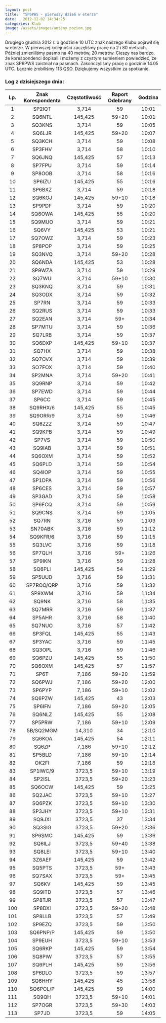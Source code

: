 ```yaml
---
layout: post
title:  "SP6PWS - pierwszy dzień w eterze"
date:   2012-12-02 14:34:25
categories: Klub
image: /assets/images/anteny_poziom.jpg
---
```


Drugiego grudnia 2012 r. o godzinie 10 UTC znak naszego Klubu pojawił się w eterze. W pierwszej kolejności zaczęliśmy pracę na 2 i 80 metrach. Później zmieniliśmy pasmo na 40 metrów, 20 metrów. Cieszy nas bardzo, że korespondenci dopisali i możemy z czystym sumieniem powiedzieć, że znak SP6PWS zaistniał na pasmach. Zakończyliśmy pracę o godzinie 14.05 UTC. Łącznie zrobiliśmy 113 QSO. Dziękujemy wszystkim za spotkanie.

### Log z dzisiejszego dnia:
| Lp. | Znak Korespondenta | Częstotliwość | Raport Odebrany | Godzina |
|:---:|:------------------:|:-------------:|:---------------:|:-------:|
| 1   | SP2IQT             | 3,714         | 59              | 10:01   |
| 2   | SQ6NTL             | 145,425       | 59+20           | 10:01   |
| 3   | SQ3KNS             | 3,714         | 59              | 10:05   |
| 4   | SQ6LJR             | 145,425       | 59+20           | 10:07   |
| 5   | SQ3KCH             | 3,714         | 59              | 10:08   |
| 6   | SP3FHV             | 3,714         | 58              | 10:10   |
| 7   | SQ6JNQ             | 145,425       | 57              | 10:13   |
| 8   | SP7FPU             | 3,714         | 59              | 10:14   |
| 9   | SP8OOB             | 3,714         | 58              | 10:16   |
| 10  | SP6IZU             | 145,425       | 55              | 10:16   |
| 11  | SP6BXZ             | 3,714         | 59              | 10:18   |
| 12  | SQ6KOJ             | 145,425       | 59+10           | 10:18   |
| 13  | SP9PDF             | 3,714         | 59              | 10:20   |
| 14  | SQ6OWA             | 145,425       | 55              | 10:20   |
| 15  | SQ9MUO             | 3,714         | 59              | 10:21   |
| 16  | SQ6VY              | 145,425       | 53              | 10:21   |
| 17  | SQ7OWZ             | 3,714         | 59              | 10:23   |
| 18  | SP8POP             | 3,714         | 59              | 10:25   |
| 19  | SQ3NVQ             | 3,714         | 59+20           | 10:28   |
| 20  | SQ6NDA             | 145,425       | 53              | 10:28   |
| 21  | SP9WZA             | 3,714         | 59              | 10:29   |
| 22  | SQ7WU              | 3,714         | 59+10           | 10:30   |
| 23  | SQ3KNQ             | 3,714         | 59              | 10:31   |
| 24  | SQ3ODX             | 3,714         | 59              | 10:32   |
| 25  | SP7RN              | 3,714         | 59              | 10:33   |
| 26  | SQ2RUS             | 3,714         | 59              | 10:33   |
| 27  | SQ2EAN             | 3,714         | 59+             | 10:34   |
| 28  | SP7MTU             | 3,714         | 59              | 10:36   |
| 29  | SQ7LRB             | 3,714         | 59              | 10:37   |
| 30  | SQ6DXP             | 145,425       | 59+10           | 10:37   |
| 31  | SQ7HX              | 3,714         | 59              | 10:38   |
| 32  | SQ7OVX             | 3,714         | 59              | 10:39   |
| 33  | SO7FOX             | 3,714         | 59              | 10:40   |
| 34  | SP2MNA             | 3,714         | 59+20           | 10:41   |
| 35  | SQ9RNP             | 3,714         | 59              | 10:42   |
| 36  | SP7EWD             | 3,714         | 59              | 10:44   |
| 37  | SP6CC              | 3,714         | 59              | 10:45   |
| 38  | SQ9RHX/6           | 145,425       | 55              | 10:45   |
| 39  | SQ9ORR/9           | 3,714         | 59              | 10:46   |
| 40  | SQ6ZZZ             | 3,714         | 59              | 10:47   |
| 41  | SQ9KPB             | 3,714         | 59              | 10:49   |
| 42  | SP7VS              | 3,714         | 59              | 10:50   |
| 43  | SQ9IAB             | 3,714         | 59              | 10:51   |
| 44  | SQ6OXM             | 3,714         | 59              | 10:52   |
| 45  | SQ6PLD             | 3,714         | 59              | 10:54   |
| 46  | SQ4IOP             | 3,714         | 59              | 10:55   |
| 47  | SP1DPA             | 3,714         | 59              | 10:56   |
| 48  | SP6CES             | 3,714         | 59              | 10:57   |
| 49  | SP3GAD             | 3,714         | 59              | 10:58   |
| 50  | SP6FCQ             | 3,714         | 59              | 10:59   |
| 51  | SQ9CNS             | 3,714         | 59              | 11:05   |
| 52  | SQ7RN              | 3,716         | 59              | 11:09   |
| 53  | SN70ABK            | 3,716         | 59              | 11:12   |
| 54  | SQ9KFR/6           | 3,716         | 59              | 11:15   |
| 55  | SQ3LVC             | 3,716         | 59              | 11:18   |
| 56  | SP7QLH             | 3,716         | 59+             | 11:26   |
| 57  | SP9IKN             | 3,716         | 59              | 11:28   |
| 58  | SQ6PLI             | 145,425       | 54              | 11:29   |
| 59  | SP5UUD             | 3,716         | 59              | 11:31   |
| 60  | SP7ROQ/QRP         | 3,716         | 59              | 11:32   |
| 61  | SP9XWM             | 3,716         | 59              | 11:34   |
| 62  | SQ9NK              | 3,716         | 58              | 11:35   |
| 63  | SQ7MRR             | 3,716         | 59              | 11:37   |
| 64  | SP5AHR             | 3,716         | 58              | 11:40   |
| 65  | SQ7NUO             | 3,716         | 57              | 11:42   |
| 66  | SP3FQL             | 145,425       | 55              | 11:43   |
| 67  | SP3YAC             | 3,716         | 59              | 11:45   |
| 68  | SQ3OPL             | 3,716         | 59              | 11:46   |
| 69  | SQ6PZU             | 145,425       | 55              | 11:50   |
| 70  | SQ6OXM             | 145,425       | 57              | 11:57   |
| 71  | SP6T               | 7,186         | 59+20           | 11:59   |
| 72  | SQ6PWJ             | 7,186         | 59+20           | 12:00   |
| 73  | SP6PYP             | 7,186         | 59+10           | 12:02   |
| 74  | SQ6PZW             | 145,425       | 43              | 12:03   |
| 75  | SP6IFN             | 7,186         | 59+20           | 12:05   |
| 76  | SQ6NLZ             | 145,425       | 55              | 12:08   |
| 77  | SP5PRW             | 7,186         | 59+10           | 12:09   |
| 78  | 5B/SQ2MGM          | 14,310        | 34              | 12:10   |
| 79  | SQ6KOA             | 145,425       | 54              | 12:11   |
| 80  | SQ6ZP              | 7,186         | 59+10           | 12:12   |
| 81  | SP5BLD             | 7,186         | 59+10           | 12:14   |
| 82  | OK2FI              | 7,186         | 59              | 12:18   |
| 83  | SP1IWC/9           | 3723,5        | 59+10           | 13:19   |
| 84  | SP2ISL             | 3723,5        | 59+20           | 13:23   |
| 85  | SQ6OCW             | 145,425       | 59              | 13:25   |
| 86  | SQ2JAC             | 3723,5        | 59+10           | 13:27   |
| 87  | SQ6PZK             | 3723,5        | 59+10           | 13:30   |
| 88  | SP3JHY             | 3723,5        | 59+10           | 13:31   |
| 89  | SQ9JXI             | 3723,5        | 37              | 13:34   |
| 90  | SQ3SIG             | 3723,5        | 59+20           | 13:36   |
| 91  | SP6SMC             | 145,425       | 59              | 13:36   |
| 92  | SQ6ILJ             | 3723,5        | 59+40           | 13:38   |
| 93  | SQ8LEI             | 3723,5        | 59+10           | 13:40   |
| 94  | 3Z6AEF             | 145,425       | 59              | 13:42   |
| 95  | SQ5PTS             | 3723,5        | 59+             | 13:43   |
| 96  | SQ7SAX             | 3723,5        | 59+             | 13:45   |
| 97  | SQ6KV              | 145,425       | 59              | 13:45   |
| 98  | SQ9ITD             | 3723,5        | 57              | 13:46   |
| 99  | SP8TJR             | 3723,5        | 57              | 13:47   |
| 100 | SP8DXI             | 3723,5        | 59+20           | 13:48   |
| 101 | SP8LLB             | 3723,5        | 57              | 13:49   |
| 102 | SP9EZQ             | 3723,5        | 59              | 13:50   |
| 103 | SQ6PNP/P           | 145,425       | 59              | 13:50   |
| 104 | SP9EUH             | 3723,5        | 59+10           | 13:53   |
| 105 | SQ6RKP             | 145,425       | 59              | 13:54   |  
| 106 | SQ8PIW             | 3723,5        | 57              | 13:55   |
| 107 | SQ6PLH             | 145,425       | 59              | 13:56   |
| 108 | SP6DLO             | 3723,5        | 59              | 13:57   |
| 109 | SQ6HHY             | 145,425       | 45              | 13:58   |
| 110 | SQ6POL/P           | 145,425       | 59              | 14:00   |
| 111 | SQ9QH              | 3723,5        | 59+10           | 14:01   |
| 112 | SP7OGR             | 3723,5        | 59+30           | 14:03   |
| 113 | SP7JD              | 3723,5        | 59              | 14:05   |
